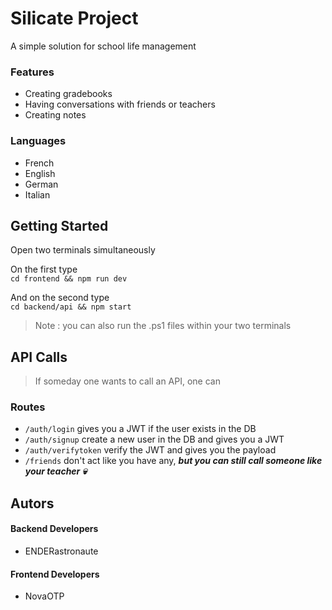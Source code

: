 # Silicate Project

A simple solution for school life management  

### Features

- Creating gradebooks
- Having conversations with friends or teachers
- Creating notes

### Languages

- French
- English
- German
- Italian


## Getting Started

Open two terminals simultaneously  

On the first type  
`cd frontend && npm run dev`  

And on the second type  
`cd backend/api && npm start`  

> Note : you can also run the .ps1 files within your two terminals

## API Calls

> If someday one wants to call an API, one can

### Routes

- `/auth/login` gives you a JWT if the user exists in the DB
- `/auth/signup` create a new user in the DB and gives you a JWT
- `/auth/verifytoken` verify the JWT and gives you the payload
- `/friends` don't act like you have any, ***but you can still call someone like your teacher :skull:***

## Autors

#### Backend Developers

- ENDERastronaute

#### Frontend Developers

- NovaOTP